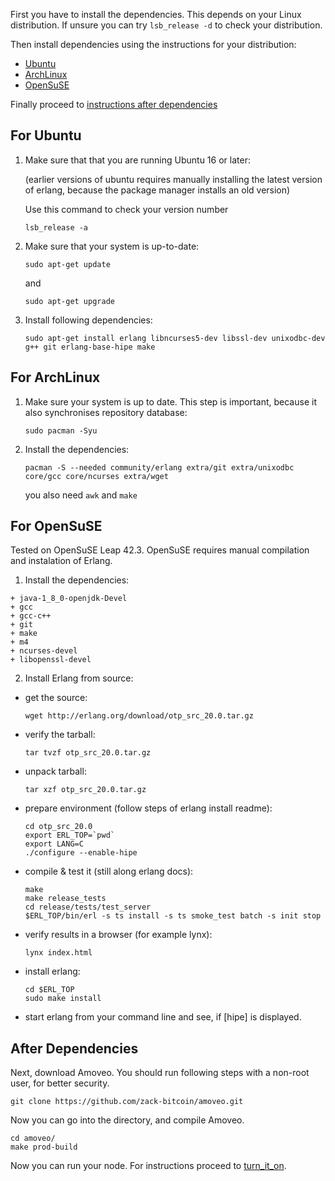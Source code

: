 First you have to install the dependencies. This depends on your Linux distribution. If unsure you can try `lsb_release -d` to check your distribution.

Then install dependencies using the instructions for your distribution:
- [Ubuntu](#for-ubuntu)
- [ArchLinux](#for-archlinux)
- [OpenSuSE](#for-opensuse)

Finally proceed to [instructions after dependencies](#after-dependencies)

## For Ubuntu

1. Make sure that that you are running Ubuntu 16 or later:

    (earlier versions of ubuntu requires manually installing the latest version of erlang, because the package manager installs an old version)

    Use this command to check your version number
    ```
    lsb_release -a
    ```

2. Make sure that your system is up-to-date:
   ```
   sudo apt-get update
   ```
   and
   ```
   sudo apt-get upgrade
   ```

3. Install following dependencies:
   ```
   sudo apt-get install erlang libncurses5-dev libssl-dev unixodbc-dev g++ git erlang-base-hipe make
   ```

## For ArchLinux

1. Make sure your system is up to date. This step is important, because it also synchronises repository database:
    ```
    sudo pacman -Syu
    ```

2. Install the dependencies:
    ```
    pacman -S --needed community/erlang extra/git extra/unixodbc core/gcc core/ncurses extra/wget
    ```
    you also need `awk` and `make`

## For OpenSuSE

Tested on OpenSuSE Leap 42.3.
OpenSuSE requires manual compilation and instalation of Erlang.

1. Install the dependencies:

```
+ java-1_8_0-openjdk-Devel 
+ gcc
+ gcc-c++
+ git
+ make
+ m4
+ ncurses-devel
+ libopenssl-devel
```

2. Install Erlang from source:

- get the source:
  ```
  wget http://erlang.org/download/otp_src_20.0.tar.gz
  ```

- verify the tarball:
  ```
  tar tvzf otp_src_20.0.tar.gz
  ```

- unpack tarball:
  ```
  tar xzf otp_src_20.0.tar.gz
  ```

- prepare environment (follow steps of erlang install readme):
  ```
  cd otp_src_20.0
  export ERL_TOP=`pwd`
  export LANG=C
  ./configure --enable-hipe
  ```

- compile & test it (still along erlang docs):
  ```
  make
  make release_tests
  cd release/tests/test_server
  $ERL_TOP/bin/erl -s ts install -s ts smoke_test batch -s init stop
  ```

- verify results in a browser (for example lynx):
  ```
  lynx index.html 
  ```

- install erlang:
  ```
  cd $ERL_TOP
  sudo make install 
  ```
- start erlang from your command line and see, if [hipe] is displayed.


## After Dependencies

Next, download Amoveo. You should run following steps with a non-root user, for better security.

```
git clone https://github.com/zack-bitcoin/amoveo.git
```
Now you can go into the directory, and compile Amoveo.

```
cd amoveo/
make prod-build
```

Now you can run your node. For instructions proceed to [turn_it_on](turn_it_on.md).
